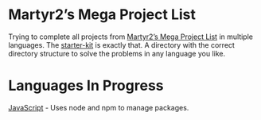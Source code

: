 Martyr2’s Mega Project List
========

Trying to complete all projects from [Martyr2’s Mega Project List](http://www.dreamincode.net/forums/topic/78802-martyr2s-mega-project-ideas-list/) in multiple languages. The [starter-kit](starter-kit) is exactly that. A directory with the correct directory structure to solve the problems in any language you like. 

Languages In Progress
========

[JavaScript](js) - Uses node and npm to manage packages.